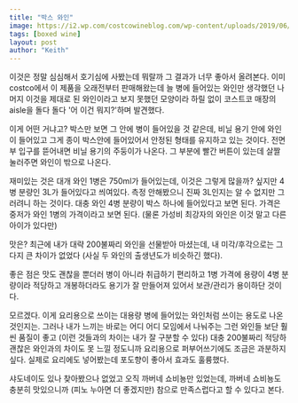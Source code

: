 ```yaml
---
title: "박스 와인"
image: https://i2.wp.com/costcowineblog.com/wp-content/uploads/2019/06/KS-Box-4.jpg?resize=626%2C469&ssl=1
tags: [boxed wine]
layout: post
author: "Keith"
---
```


이것은 정말 심심해서 호기심에 사봤는데 뭐랄까 그 결과가 너무 좋아서 올려본다. 이미 costco에서 이 제품을 오래전부터 판매해왔는데 늘 병에 들어있는 와인만 생각했던 나머지 이것을 제대로 된 와인이라고 보지 못했던 모양이라 하릴 없이 코스트코 매장의 aisle을 돌다 돌다 '어 이건 뭐지?'하며 발견했다. 

이게 어떤 거냐고? 박스만 보면 그 안에 병이 들어있을 것 같은데, 비닐 용기 안에 와인이 들어있고 그게 종이 박스안에 들어있어서 안정된 형태를 유지하고 있는 것이다. 전면부 입구를 뜯어내면 비닐 용기의 주둥이가 나온다. 그 부분에 빨간 버튼이 있는데 살짤 눌러주면 와인이 밖으로 나온다. 

재미있는 것은 대개 와인 1병은 750ml가 들어있는데, 이것은 그렇게 많을까? 싶지만 4병 분량인 3L가 들어있다고 씌여있다. 측정 안해봤으니 진짜 3L인지는 알 수 없지만 그러려니 하는 것이다. 대충 와인 4병 분량이 박스 하나에 들어있다고 보면 된다. 가격은 중저가 와인 1병의 가격이라고 보면 된다. (물론 가성비 최강자의 와인은 이것 말고 다른 아이가 있다만)

맛은? 최근에 내가 대략 200불짜리 와인을 선물받아 마셨는데, 내 미각/후각으로는 그다지 큰 차이가 없었다 (사실 두 와인의 출생년도가 비슷하긴 했다).

좋은 점은 맛도 괜찮을 뿐더러 병이 아니라 취급하기 편리하고 1병 가격에 용량이 4병 분량이라 적당하고 개봉하더라도 용기가 잘 만들어져 있어서 보관/관리가 용이하단 것이다. 

모르겠다. 이게 요리용으로 쓰이는 대용량 병에 들어있는 와인처럼 쓰이는 용도로 나온 것인지는. 그러나 내가 느끼는 바로는 어디 어디 모임에서 나눠주는 그런 와인들 보단 훨씬 품질이 좋고 (이런 것들과의 차이는 내가 잘 구분할 수 있다) 대충 200불짜리 적당하 괜찮은 와인과의 차이도 못 느낄 정도니까 요리용으로 퍼부어쓰기에도 조금은 과분하지 싶다. 실제로 요리에도 넣어봤는데 포도향이 좋아서 효과도 훌륭했다.

샤도네이도 있나 찾아봤으나 없었고 오직 까버네 쇼비뇽만 있었는데, 까버네 쇼비뇽도 충분히 맛있으니까 (피노 누아면 더 좋겠지만) 참으로 만족스럽다고 할 수 있다고 본다.


